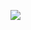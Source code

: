 ![](https://www.nta.go.jp/tmp/325ed0a6-bac6-42d7-aa6b-c7ddbe9f77e4/images/682d3f635c25fded24a4df8fb463e2d87696e8f99507cd0cd29c415c18969b23.jpg)